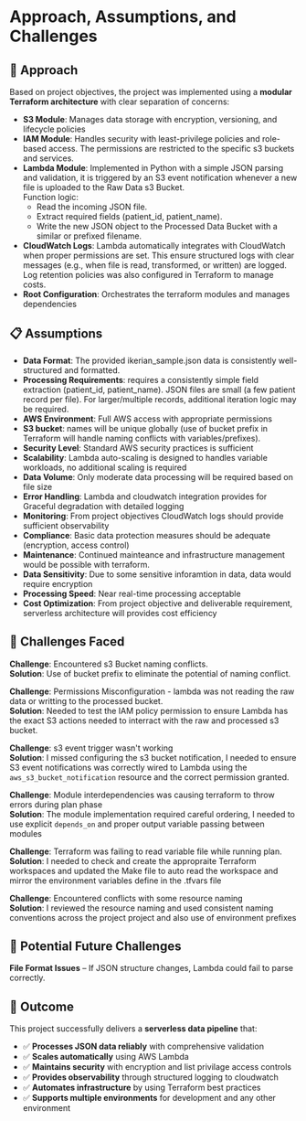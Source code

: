# Approach, Assumptions, and Challenges

## 🎯 **Approach**

Based on project objectives, the project was implemented using a **modular Terraform architecture** with clear separation of concerns:

- **S3 Module**: Manages data storage with encryption, versioning, and lifecycle policies
- **IAM Module**: Handles security with least-privilege policies and role-based access. The permissions are restricted to the specific s3 buckets and services.
- **Lambda Module**: Implemented in Python with a simple JSON parsing and validation, it is triggered by an S3 event notification whenever a new file is uploaded to the Raw Data s3 Bucket.  
Function logic:
  - Read the incoming JSON file.
  - Extract required fields (patient_id, patient_name).
  - Write the new JSON object to the Processed Data Bucket with a similar or prefixed filename.
- **CloudWatch Logs**: Lambda automatically integrates with CloudWatch when proper permissions are set. This ensure structured logs with clear messages (e.g., when file is read, transformed, or written) are logged. Log retention policies was also configured in Terraform to manage costs.
- **Root Configuration**: Orchestrates the terraform modules and manages dependencies



## 📋 **Assumptions**
- **Data Format**: The provided ikerian_sample.json data is consistently well-structured and formatted.
- **Processing Requirements**: requires a consistently simple field extraction (patient_id, patient_name). JSON files are small (a few patient record per file). For larger/multiple records, additional iteration logic may be required.
- **AWS Environment**: Full AWS access with appropriate permissions
- **S3 bucket**: names will be unique globally (use of bucket prefix in Terraform will handle naming conflicts with variables/prefixes).
- **Security Level**: Standard AWS security practices is sufficient
- **Scalability**: Lambda auto-scaling is designed to handles variable workloads, no additional scaling is required
- **Data Volume**: Only moderate data processing will be required based on file size
- **Error Handling**: Lambda and cloudwatch integration provides for Graceful degradation with detailed logging
- **Monitoring**: From project objectives CloudWatch logs should provide sufficient observability
- **Compliance**: Basic data protection measures should be adequate (encryption, access control)
- **Maintenance**: Continued mainteance and infrastructure management would be possible with terraform.
- **Data Sensitivity**: Due to some sensitive inforamtion in data, data would require encryption
- **Processing Speed**: Near real-time processing acceptable
- **Cost Optimization**: From project objective and deliverable requirement, serverless architecture will provides cost efficiency



## 🚨 **Challenges Faced**

**Challenge**: Encountered s3 Bucket naming conflicts.  
**Solution**: Use of bucket prefix to eliminate the potential of naming conflict.

**Challenge**: Permissions Misconfiguration - lambda was not reading the raw data or writting to the processed bucket.  
 **Solution**: Needed to test the IAM policy permission to ensure Lambda has the exact S3 actions needed to interract with the raw and processed s3 bucket.

**Challenge**: s3 event trigger wasn't working  
**Solution**:  I missed configuring the s3 bucket notification, I needed to ensure S3 event notifications was correctly wired to Lambda using the `aws_s3_bucket_notification` resource and the correct permission granted.

**Challenge**: Module interdependencies was causing terraform to throw errors during plan phase  
**Solution**: The module implementation required careful ordering, I needed to use explicit `depends_on` and proper output variable passing between modules 

**Challenge**: Terraform was failing to read variable file while running plan.  
**Solution**: I needed to check and create the appropraite Terraform workspaces and updated the Make file to auto read the workspace and mirror the environment variables define in the .tfvars file

**Challenge**: Encountered conflicts with some resource naming  
**Solution**: I reviewed the resource naming and used consistent naming conventions across the project project and also use of environment prefixes


## 🚨 **Potential Future Challenges**
**File Format Issues** – If JSON structure changes, Lambda could fail to parse correctly.


## 🚀 **Outcome**

This project successfully delivers a **serverless data pipeline** that:
- ✅ **Processes JSON data reliably** with comprehensive validation
- ✅ **Scales automatically** using AWS Lambda
- ✅ **Maintains security** with encryption and list privilage access controls
- ✅ **Provides observability** through structured logging to cloudwatch
- ✅ **Automates infrastructure** by using Terraform best practices
- ✅ **Supports multiple environments** for development and any other environment

